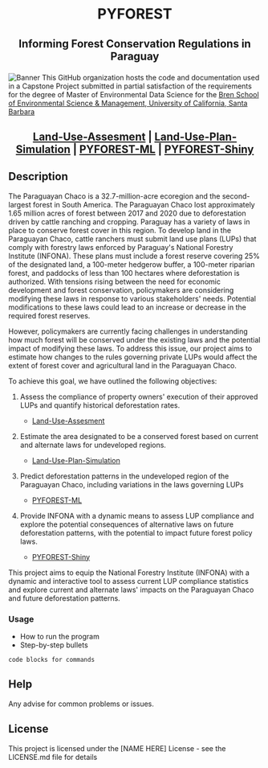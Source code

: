 
<h1 align="center">

PYFOREST

</h1>

<h2 align="center">

Informing Forest Conservation Regulations in Paraguay

</h2>

![Banner](https://github.com/cp-PYFOREST/Land-Use-Plan-Simulation/blob/141ed65331b9dd3bac32c19ad4b18dcbacfd8375/img/banner.png)
This GitHub organization hosts the code and documentation used in a  Capstone Project submitted in partial satisfaction of the requirements for the degree of Master of Environmental Data Science for the [Bren School of Environmental Science & Management, University of California, Santa Barbara](https://bren.ucsb.edu/projects/informing-forest-conservation-regulations-paraguay)

<h2 align="center">

[Land-Use-Assesment](https://github.com/cp-PYFOREST/Land-Use-Assessment) | [Land-Use-Plan-Simulation](https://github.com/cp-PYFOREST/Land-Use-Plan-Simulation) | [PYFOREST-ML](https://github.com/cp-PYFOREST/PYFOREST-ML) | [PYFOREST-Shiny](https://github.com/cp-PYFOREST/PYFOREST-Shiny)

</h2>

## Description
The Paraguayan Chaco is a 32.7-million-acre ecoregion and the second-largest forest in South America. The Paraguayan Chaco lost approximately 1.65 million acres of forest between 2017 and 2020 due to deforestation driven by cattle ranching and cropping. Paraguay has a variety of laws in place to conserve forest cover in this region. To develop land in the Paraguayan Chaco, cattle ranchers must submit land use plans (LUPs) that comply with forestry laws enforced by Paraguay's National Forestry Institute (INFONA). These plans must include a forest reserve covering 25% of the designated land, a 100-meter hedgerow buffer, a 100-meter riparian forest, and paddocks of less than 100 hectares where deforestation is authorized. With tensions rising between the need for economic development and forest conservation, policymakers are considering modifying these laws in response to various stakeholders' needs. Potential modifications to these laws could lead to an increase or decrease in the required forest reserves.

However, policymakers are currently facing challenges in understanding how much forest will be conserved under the existing laws and the potential impact of modifying these laws. To address this issue, our project aims to estimate how changes to the rules governing private LUPs would affect the extent of forest cover and agricultural land in the Paraguayan Chaco. 

To achieve this goal, we have outlined the following objectives:

1.	Assess the compliance of property owners' execution of their approved LUPs and quantify historical deforestation rates.
    - [Land-Use-Assesment](https://github.com/cp-PYFOREST/Land-Use-Assessment)
2.	Estimate the area designated to be a conserved forest based on current and alternate laws for undeveloped regions. 
    - [Land-Use-Plan-Simulation](https://github.com/cp-PYFOREST/Land-Use-Plan-Simulation)
3.	Predict deforestation patterns in the undeveloped region of the Paraguayan Chaco, including variations in the laws governing LUPs
    - [PYFOREST-ML](https://github.com/cp-PYFOREST/PYFOREST-ML)

4.	Provide INFONA with a dynamic means to assess LUP compliance and explore the potential consequences of alternative laws on future deforestation patterns, with the potential to impact future forest policy laws.
    - [PYFOREST-Shiny](https://github.com/cp-PYFOREST/PYFOREST-Shiny)

This project aims to equip the National Forestry Institute (INFONA) with a dynamic and interactive tool to assess current LUP compliance statistics and explore current and alternate laws' impacts on the Paraguayan Chaco and future deforestation patterns.

### Usage

-   How to run the program
-   Step-by-step bullets

<!-- -->

    code blocks for commands

## Help

Any advise for common problems or issues.

## License

This project is licensed under the [NAME HERE] License - see the LICENSE.md file for details
